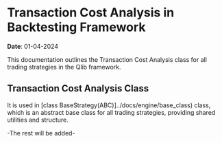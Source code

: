 # Transaction Cost Analysis in Backtesting Framework

**Date**: 01-04-2024  

This documentation outlines the Transaction Cost Analysis class for all trading strategies in the Qlib framework.

## Transaction Cost Analysis Class

It is used in [class BaseStrategy(ABC)]../docs/engine/base_class) class, which is an abstract base class for all trading strategies, providing shared utilities and structure.

-The rest will be added-